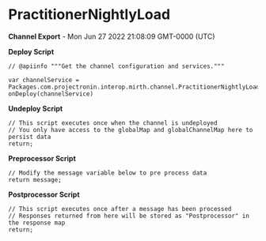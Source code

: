 # PractitionerNightlyLoad

__Channel Export__ - Mon Jun 27 2022 21:08:09 GMT-0000 (UTC)

__Deploy Script__

```
// @apiinfo """Get the channel configuration and services."""

var channelService = Packages.com.projectronin.interop.mirth.channel.PractitionerNightlyLoad.Companion.create();
onDeploy(channelService)

```

__Undeploy Script__

```
// This script executes once when the channel is undeployed
// You only have access to the globalMap and globalChannelMap here to persist data
return;
```

__Preprocessor Script__

```
// Modify the message variable below to pre process data
return message;
```

__Postprocessor Script__

```
// This script executes once after a message has been processed
// Responses returned from here will be stored as "Postprocessor" in the response map
return;
```
